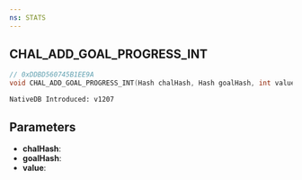 ```yaml
---
ns: STATS
---
```

## CHAL_ADD_GOAL_PROGRESS_INT

```c
// 0xDDBD560745B1EE9A
void CHAL_ADD_GOAL_PROGRESS_INT(Hash chalHash, Hash goalHash, int value);
```

```
NativeDB Introduced: v1207
```

## Parameters
* **chalHash**:
* **goalHash**:
* **value**:
